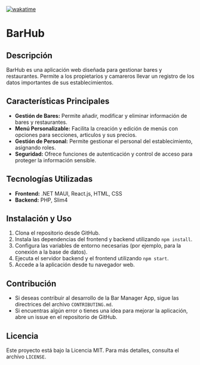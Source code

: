 [![wakatime](https://wakatime.com/badge/user/62fe04e7-e0b9-4d18-8864-edd6a2f369b8/project/018eb9c2-6327-457c-af96-aa09b49ebb4f.svg)](https://wakatime.com/badge/user/62fe04e7-e0b9-4d18-8864-edd6a2f369b8/project/018eb9c2-6327-457c-af96-aa09b49ebb4f)

# BarHub

## Descripción
BarHub es una aplicación web diseñada para gestionar bares y restaurantes. Permite a los propietarios y camareros llevar un registro de los datos importantes de sus establecimientos.

## Características Principales
- **Gestión de Bares:** Permite añadir, modificar y eliminar información de bares y restaurantes.
- **Menú Personalizable:** Facilita la creación y edición de menús con opciones para secciones, articulos y sus precios.
- **Gestión de Personal:** Permite gestionar el personal del establecimiento, asignando roles.
- **Seguridad:** Ofrece funciones de autenticación y control de acceso para proteger la información sensible.

## Tecnologías Utilizadas
- **Frontend:** .NET MAUI, React.js, HTML, CSS
- **Backend:** PHP, Slim4


## Instalación y Uso
1. Clona el repositorio desde GitHub.
2. Instala las dependencias del frontend y backend utilizando `npm install`.
3. Configura las variables de entorno necesarias (por ejemplo, para la conexión a la base de datos).
4. Ejecuta el servidor backend y el frontend utilizando `npm start`.
5. Accede a la aplicación desde tu navegador web.

## Contribución
- Si deseas contribuir al desarrollo de la Bar Manager App, sigue las directrices del archivo `CONTRIBUTING.md`.
- Si encuentras algún error o tienes una idea para mejorar la aplicación, abre un issue en el repositorio de GitHub.

## Licencia
Este proyecto está bajo la Licencia MIT. Para más detalles, consulta el archivo `LICENSE`.
